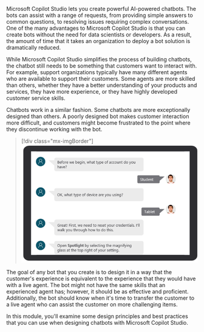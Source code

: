 Microsoft Copilot Studio lets you create powerful AI-powered chatbots. The bots can assist with a range of requests, from providing simple answers to common questions, to resolving issues requiring complex conversations. One of the many advantages to Microsoft Copilot Studio is that you can create bots without the need for data scientists or developers. As a result, the amount of time that it takes an organization to deploy a bot solution is dramatically reduced.

While Microsoft Copilot Studio simplifies the process of building chatbots, the chatbot still needs to be something that customers want to interact with. For example, support organizations typically have many different agents who are available to support their customers. Some agents are more skilled than others, whether they have a better understanding of your products and services, they have more experience, or they have highly developed customer service skills.

Chatbots work in a similar fashion. Some chatbots are more exceptionally designed than others. A poorly designed bot makes customer interaction more difficult, and customers might become frustrated to the point where they discontinue working with the bot.

> [!div class="mx-imgBorder"]
> [![Screenshot of a student conversation with a chatbot.](../media/chatbot.png)](../media/chatbot.png#lightbox)

The goal of any bot that you create is to design it in a way that the customer's experience is equivalent to the experience that they would have with a live agent. The bot might not have the same skills that an experienced agent has; however, it should be as effective and proficient. Additionally, the bot should know when it's time to transfer the customer to a live agent who can assist the customer on more challenging items.

In this module, you'll examine some design principles and best practices that you can use when designing chatbots with Microsoft Copilot Studio.
